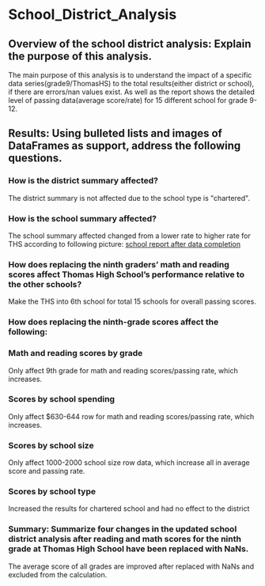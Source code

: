 # School_District_Analysis
## Overview of the school district analysis: Explain the purpose of this analysis.
The main purpose of this analysis is to understand the impact of a specific data series(grade9/ThomasHS) to the total results(either district or school), if there are errors/nan values exist. As well as the report shows the detailed level of passing data(average score/rate) for 15 different school for grade 9-12.
## Results: Using bulleted lists and images of DataFrames as support, address the following questions.
### How is the district summary affected?
The district summary is not affected due to the school type is "chartered".
### How is the school summary affected?
The school summary affected changed from a lower rate to higher rate for THS according to following picture:
[school report after data completion](https://github.com/Fredericxu/School_District_Analysis/blob/main/Resources/Result%20after%20complete.png/)
### How does replacing the ninth graders’ math and reading scores affect Thomas High School’s performance relative to the other schools?
Make the THS into 6th school for total 15 schools for overall passing scores.
### How does replacing the ninth-grade scores affect the following:
### Math and reading scores by grade
Only affect 9th grade for math and reading scores/passing rate, which increases.
### Scores by school spending
Only affect $630-644 row for math and reading scores/passing rate, which increases.
### Scores by school size
Only affect 1000-2000 school size row data, which increase all in average score and passing rate.
### Scores by school type
Increased the results for chartered school and had no effect to the district
### Summary: Summarize four changes in the updated school district analysis after reading and math scores for the ninth grade at Thomas High School have been replaced with NaNs.
The average score of all grades are improved after replaced with NaNs and excluded from the calculation.
